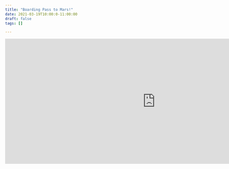 ```yaml
---
title: "Boarding Pass to Mars!"
date: 2021-03-19T10:00:0-11:00:00
draft: false
tags: []

---
```

<iframe width="980" height="410" src="https://mars.nasa.gov/layout/embed/send-your-name/future/certificate/?cn=784143451894" frameborder="0"></iframe>